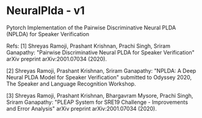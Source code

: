# NeuralPlda - v1

Pytorch Implementation of the Pairwise Discriminative Neural PLDA (NPLDA) for Speaker Verification

Refs: 
[1] Shreyas Ramoji, Prashant Krishnan, Prachi Singh, Sriram Ganapathy: "Pairwise Discriminative Neural PLDA for Speaker Verification" arXiv preprint arXiv:2001.07034 (2020).

[2] Shreyas Ramoji, Prashant Krishnan, Sriram Ganapathy: "NPLDA: A Deep Neural PLDA Model for Speaker Verification" submitted to Odyssey 2020, The Speaker and Language Recognition Workshop.

[3] Shreyas Ramoji, Prashant Krishnan, Bhargavram Mysore, Prachi Singh, Sriram Ganapathy: "PLEAP System for SRE19 Challenge - Improvements and Error Analysis" arXiv preprint arXiv:2001.07034 (2020).

